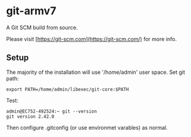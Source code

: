 # git-armv7

A Git SCM build from source.

Please visit [https://git-scm.com](https://git-scm.com/) for more info.

## Setup

The majority of the installation will use '/home/admin' user space. Set git path:

```
export PATH=/home/admin/libexec/git-core:$PATH
```

Test:

```
admin@EC752-492524:~ git --version
git version 2.42.0
```

Then configure .gitconfig (or use environmet varables) as normal.
